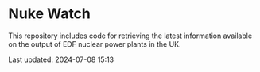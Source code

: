 # Nuke Watch

This repository includes code for retrieving the latest information available on the output of EDF nuclear power plants in the UK.

Last updated: 2024-07-08 15:13